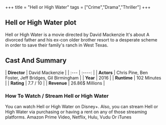 +++
title = "Hell or High Water"
tags = ["Crime","Drama","Thriller"]
+++
## Hell or High Water plot
Hell or High Water is a movie directed by David Mackenzie It's about A divorced father and his ex-con older brother resort to a desperate scheme in order to save their family's ranch in West Texas.
## Cast And Summary
| **Director**      | David Mackenzie |
    | :---        |    :----:   |
    |  **Actors** | Chris Pine, Ben Foster, Jeff Bridges, Gil Birmingham |
    | **Year**   | 2016    |
    |  **Runtime** | 102 Minutes |
    |  **Rating** | 7.7 / 10 | 
    |  **Revenue** | 26.86$ Millions |
### How To Watch / Stream Hell or High Water
You can watch Hell or High Water on Disney+.
Also, you can stream Hell or High Water via purchasing or having a rent on any of those streaming platforms.
Amazon Prime Video, Netflix, Hulu, Vudu Or iTunes